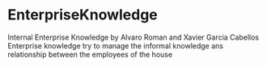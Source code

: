 # EnterpriseKnowledge
Internal Enterprise Knowledge
by Alvaro Roman and Xavier Garcia Cabellos
Enterprise knowledge try to manage the informal knowledge ans relationship between the employees of the house